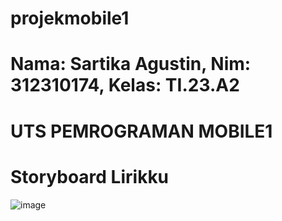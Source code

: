 
# projekmobile1
# Nama: Sartika Agustin, Nim: 312310174, Kelas: TI.23.A2
# UTS PEMROGRAMAN MOBILE1
# Storyboard Lirikku
![image](https://github.com/user-attachments/assets/0e12cff0-feb1-496f-91bf-9237cd2027ae)

